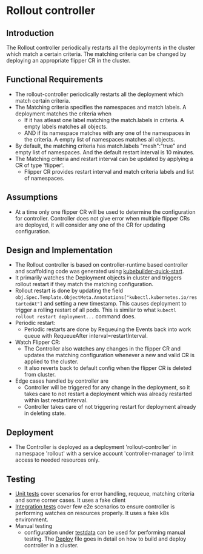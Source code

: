 # Rollout controller

## Introduction
  The Rollout controller periodically restarts all the deployments in the cluster which match a certain criteria. The matching criteria can be changed by deploying an appropriate flipper CR in the cluster.

## Functional Requirements
- The rollout-controller periodically restarts all the deployment which match certain criteria.
- The Matching criteria specifies the namespaces and match labels. A deployment matches the criteria when
  - If it has atleast one label matching the match.labels in criteria. A empty labels matches all objects.
  - AND if its namespace matches with any one of the namespaces in the criteria. A empty list of namespaces matches all objects.
- By default, the matching criteria has match.labels "mesh":"true" and empty list of namespaces. And the default restart interval is 10 minutes.
- The Matching criteria and restart interval can be updated by applying a CR of type 'flipper'.
  - Flipper CR provides restart interval and match criteria labels and list of namespaces.

## Assumptions
- At a time only one flipper CR will be used to determine the configuration for controller. Controller does not give error when multiple flipper CRs are deployed, it will consider any one of the CR for updating configuration.

## Design and Implementation
- The Rollout controller is based on controller-runtime based controller and scaffolding code was generated using  [kubebuilder-quick-start](https://book.kubebuilder.io/quick-start).
- It primarily watches the Deployment objects in cluster and triggers rollout restart if they match the matching configuration.
- Rollout restart is done by updating the field `obj.Spec.Template.ObjectMeta.Annotations["kubectl.kubernetes.io/restartedAt"]` and setting a new timestamp. This causes deployment to trigger a rolling restart of all pods. This is similar to what `kubectl rollout restart deployment...` command does.
- Periodic restart:
  - Periodic restarts are done by Requeuing the Events back into work queue with RequeueAfter interval=restartInterval.
- Watch Flipper CR:
  - The Controller also watches any changes in the flipper CR and updates the matching configuration whenever a new and valid CR is applied to the cluster.
  - It also reverts back to default config when the flipper CR is deleted from cluster.
- Edge cases handled by controller are
  - Controller will be triggered for any change in the deployment, so it takes care to not restart a deployment which was already restarted within last restartInterval. 
  - Controller takes care of not triggering restart for deployment already in deleting state.

## Deployment
- The Controller is deployed as a deployment 'rollout-controller' in namespace 'rollout' with a service account 'controller-manager' to limit access to needed resources only.

## Testing
- [Unit tests](./pkg/rollout/controller_test.go) cover scenarios for error handling, requeue, matching criteria and some corner cases. It uses a fake client
- [Integration tests](./pkg/rollout/controller_integration_test.go) cover few e2e scenarios to ensure controller is performing watches on resources properly. It uses a fake k8s environment.
- Manual testing
  - configuration under [testdata](./testdata/) can be used for performing manual testing. The [Deploy](./Deploy.md) file goes in detail on how to build and deploy controller in a cluster.